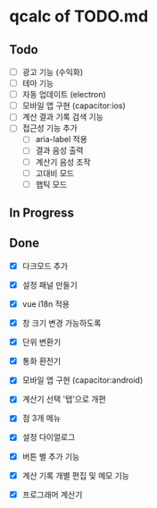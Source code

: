 # qcalc of TODO.md

## Todo

- [ ] 광고 기능 (수익화)
- [ ] 테마 기능
- [ ] 자동 업데이트 (electron)
- [ ] 모바일 앱 구현 (capacitor:ios)
- [ ] 계산 결과 기록 검색 기능
- [ ] 접근성 기능 추가
  - [ ] aria-label 적용
  - [ ] 결과 음성 출력
  - [ ] 계산기 음성 조작
  - [ ] 고대비 모드
  - [ ] 햅틱 모드

## In Progress

## Done

- [x] 다크모드 추가
- [x] 설정 패널 만들기
- [x] vue i18n 적용
- [x] 창 크기 변경 가능하도록
- [x] 단위 변환기
- [x] 통화 환전기
- [x] 모바일 앱 구현 (capacitor:android)
- [x] 계산기 선택 '탭'으로 개편
- [x] 점 3개 메뉴
- [x] 설정 다이얼로그
- [x] 버튼 별 추가 기능
- [x] 계산 기록 개별 편집 및 메모 기능
- [x] 프로그래머 계산기

